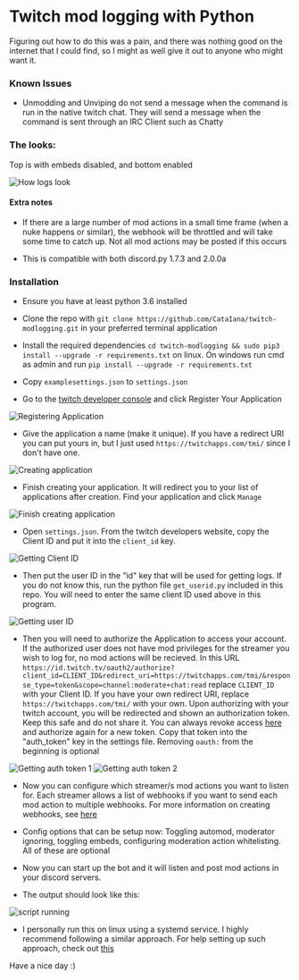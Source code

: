 # Twitch mod logging with Python

Figuring out how to do this was a pain, and there was nothing good on the internet that I could find, so I might as well give it out to anyone who might want it.


### Known Issues

* Unmodding and Unviping do not send a message when the command is run in the native twitch chat. They will send a message when the command is sent through an IRC Client such as Chatty

### The looks:

Top is with embeds disabled, and bottom enabled

![How logs look](https://i.kara.cx/modlogging/thelooks.png)

#### Extra notes

* If there are a large number of mod actions in a small time frame (when a nuke happens or similar), the webhook will be throttled and will take some time to catch up. Not all mod actions may be posted if this occurs

* This is compatible with both discord.py 1.7.3 and 2.0.0a

### Installation

* Ensure you have at least python 3.6 installed

* Clone the repo with `git clone https://github.com/CataIana/twitch-modlogging.git` in your preferred terminal application

* Install the required dependencies `cd twitch-modlogging && sudo pip3 install --upgrade -r requirements.txt` on linux. On windows run cmd as admin and run `pip install --upgrade -r requirements.txt`

* Copy `examplesettings.json` to `settings.json`

* Go to the [twitch developer console](https://dev.twitch.tv/console) and click Register Your Application

![Registering Application](https://i.kara.cx/modlogging/devconsole.png)

* Give the application a name (make it unique). If you have a redirect URI you can put yours in, but I just used `https://twitchapps.com/tmi/` since I don't have one.

![Creating application](https://i.kara.cx/modlogging/createapplication.png)

* Finish creating your application. It will redirect you to your list of applications after creation. Find your application and click `Manage`

![Finish creating application](https://i.kara.cx/modlogging/manageapplication.png)

* Open `settings.json`. From the twitch developers website, copy the Client ID and put it into the `client_id` key.

![Getting Client ID](https://i.kara.cx/modlogging/clientid.png)

* Then put the user ID in the "id" key that will be used for getting logs. If you do not know this, run the python file `get_userid.py` included in this repo. You will need to enter the same client ID used above in this program.

![Getting user ID](https://i.kara.cx/modlogging/getuserid.png)

* Then you will need to authorize the Application to access your account. If the authorized user does not have mod privileges for the streamer you wish to log for, no mod actions will be recieved. In this URL `https://id.twitch.tv/oauth2/authorize?client_id=CLIENT_ID&redirect_uri=https://twitchapps.com/tmi/&response_type=token&scope=channel:moderate+chat:read` replace `CLIENT_ID` with your Client ID. If you have your own redirect URI, replace `https://twitchapps.com/tmi/` with your own. Upon authorizing with your twitch account, you will be redirected and shown an authorization token. Keep this safe and do not share it. You can always revoke access [here](https://www.twitch.tv/settings/connections) and authorize again for a new token. Copy that token into the "auth_token" key in the settings file. Removing `oauth:` from the beginning is optional

![Getting auth token 1](https://i.kara.cx/modlogging/getauthtoken1.png)
![Getting auth token 2](https://i.kara.cx/modlogging/getauthtoken2.png)

* Now you can configure which streamer/s mod actions you want to listen for. Each streamer allows a list of webhooks if you want to send each mod action to multiple webhooks. For more information on creating webhooks, see [here](https://support.discord.com/hc/en-us/articles/228383668-Intro-to-Webhooks)

* Config options that can be setup now: Toggling automod, moderator ignoring, toggling embeds, configuring moderation action whitelisting. All of these are optional

* Now you can start up the bot and it will listen and post mod actions in your discord servers.
* The output should look like this:

![script running](https://i.kara.cx/modlogging/running.png)

* I personally run this on linux using a systemd service. I highly recommend following a similar approach. For help setting up such approach, check out [this](https://tecadmin.net/setup-autorun-python-script-using-systemd/)

Have a nice day :)
